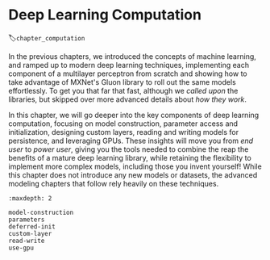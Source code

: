 # Deep Learning Computation
:label:`chapter_computation`

In the previous chapters, we introduced the concepts of machine learning,
and ramped up to modern deep learning techniques, 
implementing each component of a multilayer perceptron from scratch
and showing how to take advantage of MXNet's Gluon library 
to roll out the same models effortlessly.
To get you that far that fast, although we *called upon* the libraries,
but skipped over more advanced details about *how they work*.

In this chapter, we will go deeper into the key components 
of deep learning computation, focusing on model construction, 
parameter access and initialization, designing custom layers, 
reading and writing models for persistence, and leveraging GPUs. 
These insights will move you from *end user* to *power user*,
giving you the tools needed to combine the reap the benefits 
of a mature deep learning library, while retaining the flexibility
to implement more complex models, including those you invent yourself!
While this chapter does not introduce any new models or datasets,
the advanced modeling chapters that follow rely heavily on these techniques.

```toc
:maxdepth: 2

model-construction
parameters
deferred-init
custom-layer
read-write
use-gpu
```

